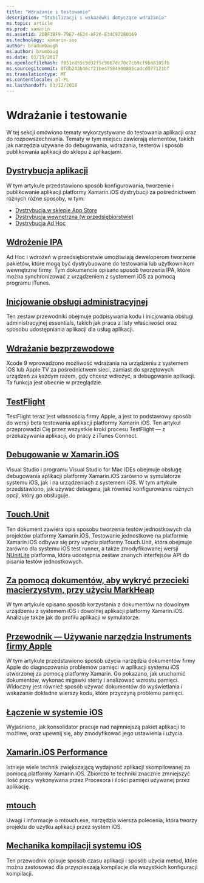 ```yaml
---
title: "Wdrażanie i testowanie"
description: "Stabilizacji i wskazówki dotyczące wdrażania"
ms.topic: article
ms.prod: xamarin
ms.assetid: 2DBF3BF9-79E7-4E24-AF26-E34C972B0169
ms.technology: xamarin-ios
author: bradumbaugh
ms.author: brumbaug
ms.date: 03/19/2017
ms.openlocfilehash: f051e855c9d32f5c9667dc70c7cb9cf9ba8105fb
ms.sourcegitcommit: 0fdb243b46cf21be47584900805cadcd077121bf
ms.translationtype: MT
ms.contentlocale: pl-PL
ms.lasthandoff: 03/12/2018
---
```

# <a name="deployment-and-testing"></a>Wdrażanie i testowanie

W tej sekcji omówiono tematy wykorzystywane do testowania aplikacji oraz do rozpowszechniania. Tematy w tym miejscu zawierają elementów, takich jak narzędzia używane do debugowania, wdrażania, testerów i sposób publikowania aplikacji do sklepu z aplikacjami.


##  <a name="app-distributioniosdeploy-testapp-distributionindexmd"></a>[Dystrybucja aplikacji](~/ios/deploy-test/app-distribution/index.md)

W tym artykule przedstawiono sposób konfigurowania, tworzenie i publikowanie aplikacji platformy Xamarin.iOS dystrybucji za pośrednictwem różnych różne sposoby, w tym:

- [Dystrybucja w sklepie App Store](~/ios/deploy-test/app-distribution/app-store-distribution/index.md)
- [Dystrybucja wewnętrzna (w przedsiębiorstwie)](~/ios/deploy-test/app-distribution/in-house-distribution.md)
- [Dystrybucja Ad Hoc](~/ios/deploy-test/app-distribution/ad-hoc-distribution.md)

##  <a name="ipa-deploymentiosdeploy-testapp-distributionipa-supportmd"></a>[Wdrożenie IPA](~/ios/deploy-test/app-distribution/ipa-support.md)

Ad Hoc i wdrożeń w przedsiębiorstwie umożliwiają deweloperom tworzenie pakietów, które mogą być dystrybuowane do testowania lub użytkownikom wewnętrzne firmy. Tym dokumencie opisano sposób tworzenia IPA, które można synchronizować z urządzeniem z systemem iOS za pomocą programu iTunes.

## <a name="provisioningprovisioningindexmd"></a>[Inicjowanie obsługi administracyjnej](provisioning/index.md)

Ten zestaw przewodniki obejmuje podpisywania kodu i inicjowania obsługi administracyjnej essentials, takich jak praca z listy właściwości oraz sposobu udostępniania aplikacji dla usług aplikacji. 

## <a name="wireless-deploymentwireless-deploymentmd"></a>[Wdrażanie bezprzewodowe](wireless-deployment.md)

 Xcode 9 wprowadzono możliwość wdrażania na urządzeniu z systemem iOS lub Apple TV za pośrednictwem sieci, zamiast do sprzętowych urządzeń za każdym razem, gdy chcesz wdrożyć, a debugowanie aplikacji. Ta funkcja jest obecnie w przeglądzie.

##  <a name="testflightiosdeploy-testtestflightmd"></a>[TestFlight](~/ios/deploy-test/testflight.md)

TestFlight teraz jest własnością firmy Apple, a jest to podstawowy sposób do wersji beta testowania aplikacji platformy Xamarin.iOS. Ten artykuł przeprowadzi Cię przez wszystkie kroki procesu TestFlight — z przekazywania aplikacji, do pracy z iTunes Connect.

##  <a name="debugging-in-xamariniosiosdeploy-testdebugging-in-xamarin-iosmd"></a>[Debugowanie w Xamarin.iOS](~/ios/deploy-test/debugging-in-xamarin-ios.md)

Visual Studio i programu Visual Studio for Mac IDEs obejmuje obsługę debugowania aplikacji platformy Xamarin.iOS zarówno w symulatorze systemu iOS, jak i na urządzeniach z systemem iOS. W tym artykule przedstawiono, jak używać debugera, jak również konfigurowanie różnych opcji, który go obsługuje.


##  <a name="touchunitiosdeploy-testtouchunitmd"></a>[Touch.Unit](~/ios/deploy-test/touch.unit.md)

Ten dokument zawiera opis sposobu tworzenia testów jednostkowych dla projektów platformy Xamarin.iOS.
Testowanie jednostkowe na platformie Xamarin.iOS odbywa się przy użyciu platformy Touch.Unit, która obejmuje zarówno dla systemu iOS test runner, a także zmodyfikowanej wersji [NUnitLite](http://www.nunitlite.com/) platforma, która udostępnia zestaw znanych interfejsów API do pisania testów jednostkowych.



##  <a name="using-instruments-to-detect-native-leaks-using-markheapiosdeploy-testusing-instruments-to-detect-native-leaks-using-markheapmd"></a>[Za pomocą dokumentów, aby wykryć przecieki macierzystym, przy użyciu MarkHeap](~/ios/deploy-test/using-instruments-to-detect-native-leaks-using-markheap.md)

W tym artykule opisano sposób korzystania z dokumentów na dowolnym urządzeniu z systemem iOS i dowolnej aplikacji platformy Xamarin.iOS. Analizuje także jak do profilu aplikacji w symulatorze.



##  <a name="walkthrough---using-apples-instrument-tooliosdeploy-testwalkthrough-apples-instrumentmd"></a>[Przewodnik — Używanie narzędzia Instruments firmy Apple](~/ios/deploy-test/walkthrough-apples-instrument.md)

W tym artykule przedstawiono sposób użycia narzędzia dokumentów firmy Apple do diagnozowania problemów pamięci w aplikacji systemu iOS utworzonej za pomocą platformy Xamarin. Go pokazano, jak uruchomić dokumentów, wykonać migawki sterty i analizować wzrostu pamięci. Widoczny jest również sposób używać dokumentów do wyświetlania i wskazanie dokładne wierszy kodu, które przyczyną problemu pamięci.

##  <a name="linking-on-ioslinkermd"></a>[Łączenie w systemie iOS](linker.md)

Wyjaśniono, jak konsolidator pracuje nad najmniejszą pakiet aplikacji to możliwe, oraz upewnij się, aby zmodyfikować jego ustawienia i użycia.

##  <a name="xamarinios-performanceperformancemd"></a>[Xamarin.iOS Performance](performance.md)

Istnieje wiele technik zwiększającą wydajność aplikacji skompilowanej za pomocą platformy Xamarin.iOS. Zbiorczo te techniki znacznie zmniejszyć ilość pracy wykonywana przez Procesora i ilości pamięci używanej przez aplikację.

##  <a name="mtouchmtouchmd"></a>[mtouch](mtouch.md)

Uwagi i informacje o mtouch.exe, narzędzia wiersza polecenia, która tworzy projektu do użytku aplikacji przez system iOS.

## <a name="ios-build-mechanicsios-build-mechanicsmd"></a>[Mechanika kompilacji systemu iOS](ios-build-mechanics.md)

Ten przewodnik opisuje sposób czasu aplikacji i sposób użycia metod, które można zastosować dla przyspieszają kompilacje dla wszystkich konfiguracji kompilacji.